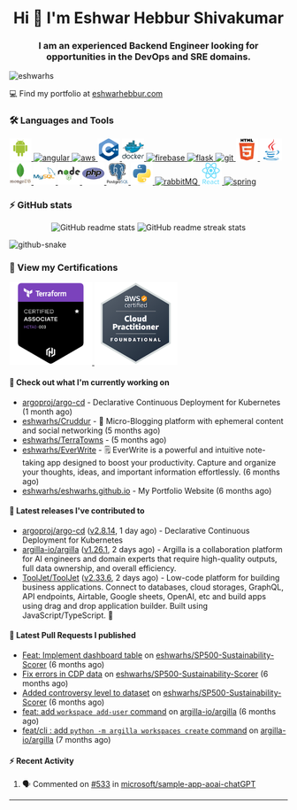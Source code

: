 <h1 align="center">Hi 👋 I'm Eshwar Hebbur Shivakumar</h1>
<h3 align="center">I am an experienced Backend Engineer looking for opportunities in the DevOps and SRE domains.</h3>


<p align="left"> <img src="https://komarev.com/ghpvc/?username=eshwarhs&label=Profile%20views&color=0e75b6&style=flat" alt="eshwarhs" /> </p>


💻 Find my portfolio at [eshwarhebbur.com](https://www.eshwarhebbur.com)
<br>

### 🛠 Languages and Tools
<p align="left"> <a href="https://developer.android.com" target="_blank" rel="noreferrer"> <img src="https://raw.githubusercontent.com/devicons/devicon/master/icons/android/android-original-wordmark.svg" alt="android" width="40" height="40"/> </a> <a href="https://angular.io" target="_blank" rel="noreferrer"> <img src="https://angular.io/assets/images/logos/angular/angular.svg" alt="angular" width="40" height="40"/> </a> <a href="https://aws.amazon.com" target="_blank" rel="noreferrer"> <img src="https://user-images.githubusercontent.com/25181517/183896132-54262f2e-6d98-41e3-8888-e40ab5a17326.png" alt="aws" width="40" height="40"/> </a> <a href="https://www.w3schools.com/cpp/" target="_blank" rel="noreferrer"> <img src="https://raw.githubusercontent.com/devicons/devicon/master/icons/cplusplus/cplusplus-original.svg" alt="cplusplus" width="40" height="40"/> </a> <a href="https://www.docker.com/" target="_blank" rel="noreferrer"> <img src="https://raw.githubusercontent.com/devicons/devicon/master/icons/docker/docker-original-wordmark.svg" alt="docker" width="40" height="40"/> </a> <a href="https://firebase.google.com/" target="_blank" rel="noreferrer"> <img src="https://www.vectorlogo.zone/logos/firebase/firebase-icon.svg" alt="firebase" width="40" height="40"/> </a> <a href="https://flask.palletsprojects.com/" target="_blank" rel="noreferrer"> <img src="https://www.vectorlogo.zone/logos/pocoo_flask/pocoo_flask-icon.svg" alt="flask" width="40" height="40"/> </a> <a href="https://git-scm.com/" target="_blank" rel="noreferrer"> <img src="https://www.vectorlogo.zone/logos/git-scm/git-scm-icon.svg" alt="git" width="40" height="40"/> </a> <a href="https://www.w3.org/html/" target="_blank" rel="noreferrer"> <img src="https://raw.githubusercontent.com/devicons/devicon/master/icons/html5/html5-original-wordmark.svg" alt="html5" width="40" height="40"/> </a> <a href="https://www.java.com" target="_blank" rel="noreferrer"> <img src="https://raw.githubusercontent.com/devicons/devicon/master/icons/java/java-original.svg" alt="java" width="40" height="40"/> </a> <a href="https://www.mongodb.com/" target="_blank" rel="noreferrer"> <img src="https://raw.githubusercontent.com/devicons/devicon/master/icons/mongodb/mongodb-original-wordmark.svg" alt="mongodb" width="40" height="40"/> </a> <a href="https://www.mysql.com/" target="_blank" rel="noreferrer"> <img src="https://raw.githubusercontent.com/devicons/devicon/master/icons/mysql/mysql-original-wordmark.svg" alt="mysql" width="40" height="40"/> </a> <a href="https://nodejs.org" target="_blank" rel="noreferrer"> <img src="https://raw.githubusercontent.com/devicons/devicon/master/icons/nodejs/nodejs-original-wordmark.svg" alt="nodejs" width="40" height="40"/> </a> <a href="https://www.php.net" target="_blank" rel="noreferrer"> <img src="https://raw.githubusercontent.com/devicons/devicon/master/icons/php/php-original.svg" alt="php" width="40" height="40"/> </a> <a href="https://www.postgresql.org" target="_blank" rel="noreferrer"> <img src="https://raw.githubusercontent.com/devicons/devicon/master/icons/postgresql/postgresql-original-wordmark.svg" alt="postgresql" width="40" height="40"/> </a> <a href="https://www.python.org" target="_blank" rel="noreferrer"> <img src="https://raw.githubusercontent.com/devicons/devicon/master/icons/python/python-original.svg" alt="python" width="40" height="40"/> </a> <a href="https://www.rabbitmq.com" target="_blank" rel="noreferrer"> <img src="https://www.vectorlogo.zone/logos/rabbitmq/rabbitmq-icon.svg" alt="rabbitMQ" width="40" height="40"/> </a> <a href="https://reactjs.org/" target="_blank" rel="noreferrer"> <img src="https://raw.githubusercontent.com/devicons/devicon/master/icons/react/react-original-wordmark.svg" alt="react" width="40" height="40"/> </a> <a href="https://spring.io/" target="_blank" rel="noreferrer"> <img src="https://www.vectorlogo.zone/logos/springio/springio-icon.svg" alt="spring" width="40" height="40"/> </a> </p>

### ⚡ GitHub stats

<p align="center">
  <img width="48%" src="https://github-readme-stats.vercel.app/api?username=eshwarhs&show_icons=true&theme=tokyonight" alt="GitHub readme stats" />
  <img width="48%" src="https://github-readme-streak-stats.herokuapp.com?user=eshwarhs&theme=dark&hide_border=true&date_format=M%20j%5B%2C%20Y%5D" alt="GitHub readme streak stats" />
</p>

<picture>
  <source media="(prefers-color-scheme: dark)" srcset="dist/github-contribution-grid-snake-dark.svg" />
  <source media="(prefers-color-scheme: light)" srcset="github-contribution-grid-snake.svg" />
  <img alt="github-snake" src="github-snake.svg" />
</picture>

### 🏅 View my Certifications 
<a href="https://www.credly.com/badges/7f788f91-7a8c-4bce-876a-347d99b7036b" target="_blank" rel="noreferrer"> <img src="https://github.com/eshwarhs/eshwarhs/blob/main/assets/Hashicorp_Certified_Terraform_Associate.png" alt="Terraform" width="150" height="150"/> </a>
<a href="https://www.credly.com/badges/f1750192-157a-4baf-b137-3482a55ada5e" target="_blank" rel="noreferrer"> <img src="https://github.com/eshwarhs/eshwarhs/blob/main/assets/aws-certified-cloud-practitioner.png" alt="AWS CCP" width="150" height="150"/> </a>
<br>

#### 👷 Check out what I'm currently working on

- [argoproj/argo-cd](https://github.com/argoproj/argo-cd) - Declarative Continuous Deployment for Kubernetes (1 month ago)
- [eshwarhs/Cruddur](https://github.com/eshwarhs/Cruddur) - 🔎 Micro-Blogging platform with ephemeral content and social networking (5 months ago)
- [eshwarhs/TerraTowns](https://github.com/eshwarhs/TerraTowns) -  (5 months ago)
- [eshwarhs/EverWrite](https://github.com/eshwarhs/EverWrite) - 🗒 EverWrite is a powerful and intuitive note-taking app designed to boost your productivity. Capture and organize your thoughts, ideas, and important information effortlessly. (6 months ago)
- [eshwarhs/eshwarhs.github.io](https://github.com/eshwarhs/eshwarhs.github.io) - My Portfolio Website (6 months ago)

#### 🔭 Latest releases I've contributed to

- [argoproj/argo-cd](https://github.com/argoproj/argo-cd) ([v2.8.14](https://github.com/argoproj/argo-cd/releases/tag/v2.8.14), 1 day ago) - Declarative Continuous Deployment for Kubernetes
- [argilla-io/argilla](https://github.com/argilla-io/argilla) ([v1.26.1](https://github.com/argilla-io/argilla/releases/tag/v1.26.1), 2 days ago) - Argilla is a collaboration platform for AI engineers and domain experts that require high-quality outputs, full data ownership, and overall efficiency.
- [ToolJet/ToolJet](https://github.com/ToolJet/ToolJet) ([v2.33.6](https://github.com/ToolJet/ToolJet/releases/tag/v2.33.6), 2 days ago) - Low-code platform for building business applications. Connect to databases, cloud storages, GraphQL, API endpoints, Airtable, Google sheets, OpenAI, etc and build apps using drag and drop application builder. Built using JavaScript/TypeScript. 🚀

#### 🔨 Latest Pull Requests I published

- [Feat: Implement dashboard table](https://github.com/eshwarhs/SP500-Sustainability-Scorer/pull/4) on [eshwarhs/SP500-Sustainability-Scorer](https://github.com/eshwarhs/SP500-Sustainability-Scorer) (6 months ago)
- [Fix errors in CDP data](https://github.com/eshwarhs/SP500-Sustainability-Scorer/pull/3) on [eshwarhs/SP500-Sustainability-Scorer](https://github.com/eshwarhs/SP500-Sustainability-Scorer) (6 months ago)
- [Added controversy level to dataset](https://github.com/eshwarhs/SP500-Sustainability-Scorer/pull/1) on [eshwarhs/SP500-Sustainability-Scorer](https://github.com/eshwarhs/SP500-Sustainability-Scorer) (6 months ago)
- [feat: add `workspace add-user` command](https://github.com/argilla-io/argilla/pull/3712) on [argilla-io/argilla](https://github.com/argilla-io/argilla) (6 months ago)
- [feat/cli : add `python -m argilla workspaces create` command](https://github.com/argilla-io/argilla/pull/3676) on [argilla-io/argilla](https://github.com/argilla-io/argilla) (7 months ago)

#### ⚡ Recent Activity

<!--START_SECTION:activity-->
1. 🗣 Commented on [#533](https://github.com/microsoft/sample-app-aoai-chatGPT/issues/533#issuecomment-1929856991) in [microsoft/sample-app-aoai-chatGPT](https://github.com/microsoft/sample-app-aoai-chatGPT)
<!--END_SECTION:activity-->



---


